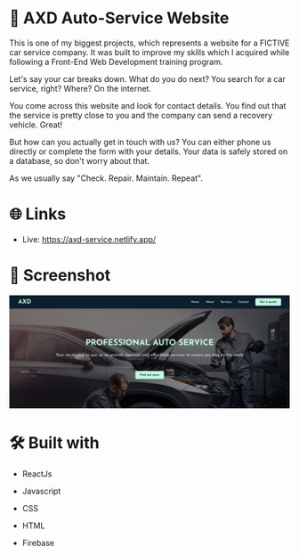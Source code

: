# 🚗 AXD Auto-Service Website

This is one of my biggest projects, which represents a website for a FICTIVE car service company. It was built to improve my skills which I acquired while following a Front-End Web Development training program.

Let's say your car breaks down. What do you do next? You search for a car service, right? Where? On the internet.

You come across this website and look for contact details. You find out that the service is pretty close to you and the company can send a recovery vehicle. Great!

But how can you actually get in touch with us? You can either phone us directly or complete the form with your details. Your data is safely stored on a database, so don't worry about that.

As we usually say "Check. Repair. Maintain. Repeat".

# 🌐 Links

- Live: https://axd-service.netlify.app/

# 📸 Screenshot

![image](./src/assets/images/axd-service-capture.JPG)

# 🛠 Built with

- ReactJs

- Javascript

- CSS

- HTML

- Firebase

#
